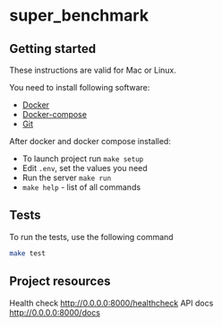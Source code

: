 # super_benchmark

## Getting started
These instructions are valid for Mac or Linux.

You need to install following software:
* [Docker](https://docs.docker.com/install/)
* [Docker-compose](https://docs.docker.com/compose/install/)
* [Git](https://git-scm.com/book/en/v2/Getting-Started-Installing-Git)

After docker and docker compose installed:
* To launch project run `make setup`
* Edit `.env`, set the values you need
* Run the server `make run`
* `make help` - list of all commands

## Tests
To run the tests, use the following command
```bash
make test
```

## Project resources
Health check http://0.0.0.0:8000/healthcheck
API docs http://0.0.0.0:8000/docs
